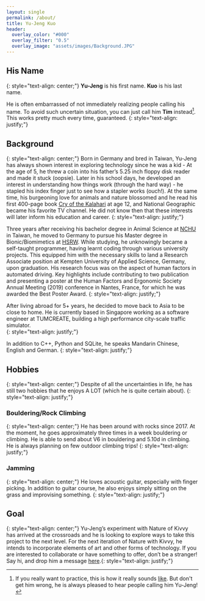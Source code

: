 ```yaml
---
layout: single
permalink: /about/
title: Yu-Jeng Kuo
header:
  overlay_color: "#000"
  overlay_filter: "0.5"
  overlay_image: "assets/images/Background.JPG"
---
```

## His Name
{: style="text-align: center;"}
**Yu-Jeng** is his first name. **Kuo** is his last name.

He is often embarrassed of not immediately realizing people calling his name. To avoid such uncertain situation, you can just call him **Tim** instead[^1]. This works pretty much every time, guaranteed.
{: style="text-align: justify;"}

## Background
{: style="text-align: center;"}
Born in Germany and bred in Taiwan, Yu-Jeng has always shown interest in exploring technology since he was a kid - At the age of 5, he threw a coin into his father’s 5.25 inch floppy disk reader and made it stuck (oopsie). Later in his school days, he developed an interest in understanding how things work (through the hard way) - he stapled his index finger just to see how a stapler works (ouch!). At the same time, his burgeoning love for animals and nature blossomed and he read his first 400-page book [Cry of the Kalahari](https://en.wikipedia.org/wiki/Cry_of_the_Kalahari) at age 12, and National Geographic became his favorite TV channel. He did not know then that these interests will later inform his education and career.
{: style="text-align: justify;"}

Three years after receiving his bachelor degree in Animal Science at [NCHU](https://www.nchu.edu.tw/en-index) in Taiwan, he moved to Germany to pursue his Master degree in Bionic/Biomimetics at [HSRW](https://www.hochschule-rhein-waal.de/en). While studying, he unknowingly became a self-taught programmer, having learnt coding through various university projects. This equipped him with the necessary skills to land a Research Associate position at Kempten University of Applied Science, Germany, upon graduation. His research focus was on the aspect of human factors in automated driving. Key highlights include contributing to two publication and presenting a poster at the Human Factors and Ergonomic Society Annual Meeting (2019) conference in Nantes, France, for which he was awarded the Best Poster Award.
{: style="text-align: justify;"}

After living abroad for 5+ years, he decided to move back to Asia to be close to home. He is currently based in Singapore working as a software engineer at TUMCREATE, building a high performance city-scale traffic simulator.   
{: style="text-align: justify;"}

In addition to C++, Python and SQLite, he speaks Mandarin Chinese, English and German.
{: style="text-align: justify;"}
## Hobbies
{: style="text-align: center;"}
Despite of all the uncertainties in life, he has still two hobbies that he enjoys A LOT (which he is quite certain about).
{: style="text-align: justify;"}

### Bouldering/Rock Climbing
{: style="text-align: center;"}
He has been around with rocks since 2017. At the moment, he goes approximately three times in a week bouldering or climbing. He is able to send about V6 in bouldering and 5.10d in climbing. He is always planning on few outdoor climbing trips!
{: style="text-align: justify;"}

### Jamming
{: style="text-align: center;"}
He loves acoustic guitar, especially with finger picking. In addition to guitar course, he also enjoys simply sitting on the grass and improvising something.
{: style="text-align: justify;"}

## Goal
{: style="text-align: center;"}
Yu-Jeng’s experiment with Nature of Kivvy has arrived at the crossroads and he is looking to explore ways to take this project to the next level. For the next iteration of Nature with Kivvy, he intends to incorporate elements of art and other forms of technology. If you are interested to collaborate or have something to offer, don’t be a stranger! Say hi, and drop him a message [here](mailto:yujeng.k@gmail.com).{: style="text-align: justify;"}

[^1]: If you really want to practice, this is how it really sounds [like](https://soundcloud.com/yujeng-k/myname). But don't get him wrong, he is always pleased to hear people calling him Yu-Jeng!
